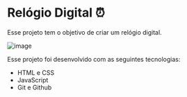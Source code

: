 # Relógio Digital ⏰
Esse projeto tem o objetivo de criar um relógio digital.

![image](https://user-images.githubusercontent.com/117484983/212772852-eb48ebb6-e124-4f64-a5a8-98bb2633a213.png)

Esse projeto foi desenvolvido com as seguintes tecnologias:

- HTML e CSS
- JavaScript
- Git e Github
